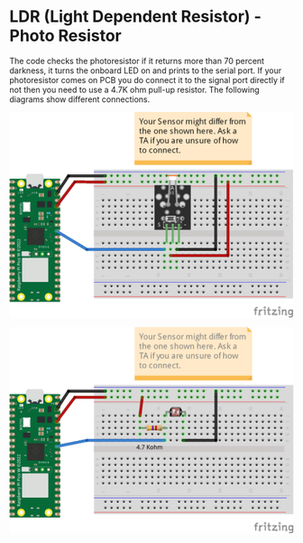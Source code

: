 # LDR (Light Dependent Resistor) - Photo Resistor
The code checks the photoresistor if it returns more than 70 percent darkness, it turns the onboard LED on and prints to the serial port. If your photoresistor comes on PCB you do connect it to the signal port directly if not then you need to use a 4.7K ohm pull-up resistor. The following diagrams show different connections.

![](connection/LDR_Photo_Resistor_bb.png)

![](connection/LDR_Photo_Resistor_47_bb.png)